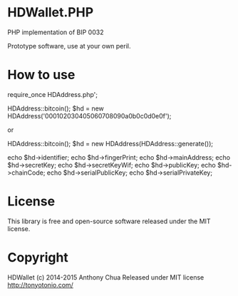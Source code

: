 HDWallet.PHP
============

PHP implementation of BIP 0032 

Prototype software, use at your own peril.

# How to use


require_once HDAddress.php';


HDAddress::bitcoin();
$hd = new HDAddress('000102030405060708090a0b0c0d0e0f');

or


HDAddress::bitcoin();
$hd = new HDAddress(HDAddress::generate());


echo $hd->identifier;
echo $hd->fingerPrint;
echo $hd->mainAddress;
echo $hd->secretKey;
echo $hd->secretKeyWif;
echo $hd->publicKey;
echo $hd->chainCode;
echo $hd->serialPublicKey;
echo $hd->serialPrivateKey;


# License

This library is free and open-source software released under the MIT
license.

# Copyright

HDWallet (c) 2014-2015 Anthony Chua
Released under MIT license  
http://tonyotonio.com/
